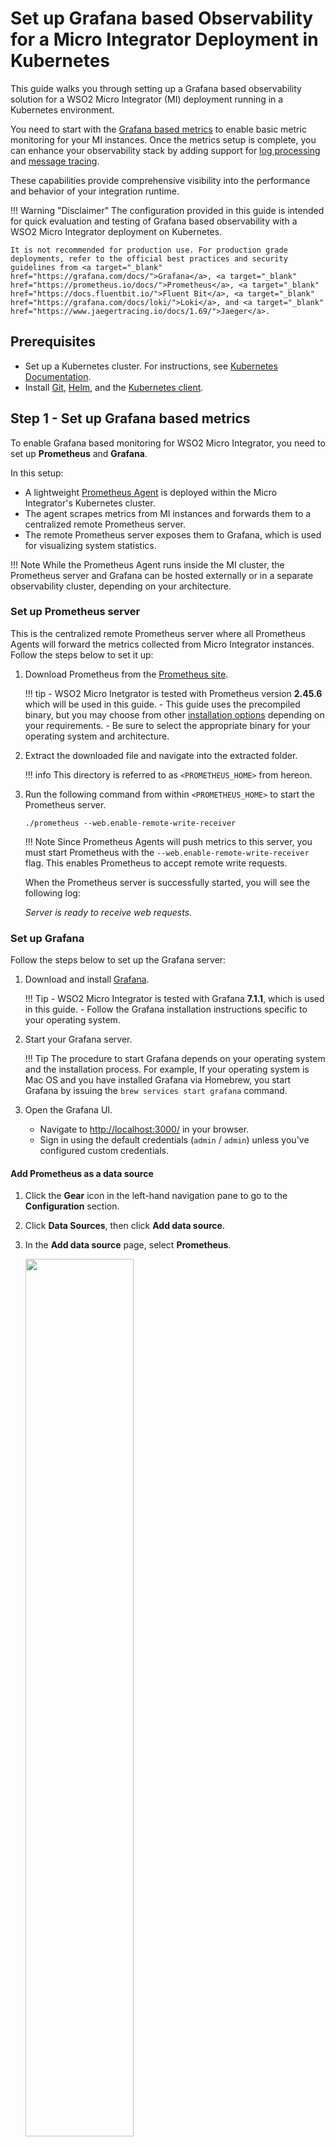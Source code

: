 # Set up Grafana based Observability for a Micro Integrator Deployment in Kubernetes

This guide walks you through setting up a Grafana based observability solution for a WSO2 Micro Integrator (MI) deployment running in a Kubernetes environment.

You need to start with the [Grafana based metrics](#step-1-set-up-grafana-based-metrics) to enable basic metric monitoring for your MI instances. Once the metrics setup is complete, you can enhance your observability stack by adding support for [log processing](#step-2-optionally-integrate-the-log-processing-add-on) and [message tracing](#step-3-optionally-integrate-the-message-tracing-add-on).

These capabilities provide comprehensive visibility into the performance and behavior of your integration runtime.

!!! Warning "Disclaimer"
    The configuration provided in this guide is intended for quick evaluation and testing of Grafana based observability with a WSO2 Micro Integrator deployment on Kubernetes.

    It is not recommended for production use. For production grade deployments, refer to the official best practices and security guidelines from <a target="_blank" href="https://grafana.com/docs/">Grafana</a>, <a target="_blank" href="https://prometheus.io/docs/">Prometheus</a>, <a target="_blank" href="https://docs.fluentbit.io/">Fluent Bit</a>, <a target="_blank" href="https://grafana.com/docs/loki/">Loki</a>, and <a target="_blank" href="https://www.jaegertracing.io/docs/1.69/">Jaeger</a>.

## Prerequisites

- Set up a Kubernetes cluster. For instructions, see <a target="_blank" href="https://kubernetes.io/docs/home/">Kubernetes Documentation</a>.
- Install <a target="_blank" href="https://git-scm.com/book/en/v2/Getting-Started-Installing-Git">Git</a>, <a target="_blank" href="https://helm.sh/docs/intro/install/">Helm</a>, and the <a target="_blank" href="https://kubernetes.io/docs/tasks/tools/install-kubectl/">Kubernetes client</a>.

## Step 1 - Set up Grafana based metrics

To enable Grafana based monitoring for WSO2 Micro Integrator, you need to set up **Prometheus** and **Grafana**.

In this setup:

- A lightweight <a target="_blank" href="https://prometheus.io/blog/2021/11/16/agent/">Prometheus Agent</a> is deployed within the Micro Integrator's Kubernetes cluster.
- The agent scrapes metrics from MI instances and forwards them to a centralized remote Prometheus server.
- The remote Prometheus server exposes them to Grafana, which is used for visualizing system statistics.

!!! Note
    While the Prometheus Agent runs inside the MI cluster, the Prometheus server and Grafana can be hosted externally or in a separate observability cluster, depending on your architecture.

### Set up Prometheus server

This is the centralized remote Prometheus server where all Prometheus Agents will forward the metrics collected from Micro Integrator instances. Follow the steps below to set it up:

1. Download Prometheus from the <a target="_blank" href="https://prometheus.io/download/">Prometheus site</a>.

    !!! tip
        - WSO2 Micro Inetgrator is tested with Prometheus version **2.45.6** which will be used in this guide.
        - This guide uses the precompiled binary, but you may choose from other <a target="_blank" href="https://prometheus.io/docs/prometheus/latest/installation/">installation options</a> depending on your requirements.
        - Be sure to select the appropriate binary for your operating system and architecture.

2. Extract the downloaded file and navigate into the extracted folder.

    !!! info
        This directory is referred to as `<PROMETHEUS_HOME>` from hereon.

3. Run the following command from within `<PROMETHEUS_HOME>` to start the Prometheus server.

    `./prometheus --web.enable-remote-write-receiver`

    !!! Note
        Since Prometheus Agents will push metrics to this server, you must start Prometheus with the `--web.enable-remote-write-receiver` flag. This enables Prometheus to accept remote write requests.

    When the Prometheus server is successfully started, you will see the following log:

    *Server is ready to receive web requests.*

### Set up Grafana

Follow the steps below to set up the Grafana server:

1. Download and install <a target="_blank" href="https://grafana.com/grafana/download/7.1.1">Grafana</a>.

    !!! Tip
        - WSO2 Micro Integrator is tested with Grafana **7.1.1**, which is used in this guide.
        - Follow the Grafana installation instructions specific to your operating system.

2. Start your Grafana server.

    !!! Tip
        The procedure to start Grafana depends on your operating system and the installation process. For example, If your operating system is Mac OS and you have installed Grafana via Homebrew, you start Grafana by issuing the `brew services start grafana` command.

3. Open the Grafana UI.

    - Navigate to <a target="_blank" href="http://localhost:3000/">http://localhost:3000/</a> in your browser.
    - Sign in using the default credentials (`admin` / `admin`) unless you've configured custom credentials.

#### Add Prometheus as a data source

1. Click the **Gear** icon in the left-hand navigation pane to go to the **Configuration** section.

2. Click **Data Sources**, then click **Add data source**.

3. In the **Add data source** page, select **Prometheus**.

    <a href="{{base_path}}/assets/img/integrate/monitoring-dashboard/select_prometheus.png"><img src="{{base_path}}/assets/img/integrate/monitoring-dashboard/select_prometheus.png" style="width:60%"></a>
    
4. In the **Data Sources/Prometheus** page, enter the URL of the centralized remote Prometheus server.

    !!! Tip
        If you're running the Prometheus server locally using the configurations provided in this guide, you can set the URL to `http://localhost:9090`.

    <a href="{{base_path}}/assets/img/integrate/monitoring-dashboard/prometheus_config.png"><img src="{{base_path}}/assets/img/integrate/monitoring-dashboard/prometheus_config.png" style="width:60%"></a>
    
5. Click **Save & Test**. You will see a confirmation message if the data source is configured successfully.

#### Import dashboards to Grafana

The Micro Integrator provides pre-configured Grafana dashboards in which you can visualize MI statistics.

You can directly import the required dashboards to Grafana using the <b>dashboard ID</b>:

1.  Go to <a target="_blank" href="https://grafana.com/orgs/wso2/dashboards">WSO2 Dashboards in Grafana labs</a>.
2.  Select the required dashboard and copy the dashboard ID.
3.  Provide this ID to Grafana and import the dashboard.
4.  Repeat the above steps to import all other Micro Integrator dashboards.

These dashboards are provided as JSON files that can be manually imported to Grafana. To import the dashboards as JSON files:

1.  Go to <a target="_blank" href="https://grafana.com/orgs/wso2/dashboards">WSO2 Dashboards in Grafana labs</a>, select the required dashboard and download the JSON file.
2.  Sign in to Grafana, click the **+** icon in the left pane, and then click **Import**.

    The **Import** dialog box opens as follows.

    <a href="{{base_path}}/assets/img/integrate/monitoring-dashboard/grafana-import-dialog-box.png"><img src="{{base_path}}/assets/img/integrate/monitoring-dashboard/grafana-import-dialog-box.png"></a>
    
3. Click **Upload .json file**. Then browse for one of the dashboards that you downloaded as a JSON file.

4. Repeat the above two steps to import all the required dashboards that you downloaded and saved.

### Configure the Micro Integrator to enable statistics publishing

To expose metrics for Prometheus scraping, update your Micro Integrator Helm chart configuration (`values.yaml`) with the following changes:

- **Enable the Statistics Publishing Handler**

    Add the following under the `wso2.config` section.

    ```yaml
    wso2:
        config:
            synapseHandlers:
            - name: MetricHandler
              class: org.wso2.micro.integrator.observability.metric.handler.MetricHandler
    ``` 

    For details, refer to the [Configure Helm charts for Micro Integrator]({{base_path}}/install-and-setup/setup/deployment/configuring-helm-charts/) guide.

- **Enable the Prometheus Metrics Endpoint**

    Add the following under `wso2.deployment.envs`.

    ```yaml
    wso2:
        deployment:
            envs:
                JAVA_OPTS: "-DenablePrometheusApi=true"
    ```

    This enables the `/metric-service/metrics` endpoint exposed by Micro Integrator for Prometheus scraping.

- **Add Prometheus Discovery Annotations**

    Prometheus Agent uses pod annotations for service discovery. Add the following under `wso2.deployment.annotations`.

    ```yaml
    wso2:
        deployment:
            annotations:
                prometheus.io/wso2-path: "/metric-service/metrics"
                prometheus.io/wso2-port: "9201"
                prometheus.io/wso2-scrape: "true"
    ```

### Set up the Prometheus Agent

Prometheus Agents are lightweight Prometheus instances designed for metric collection and remote forwarding. When deployed in each Kubernetes cluster, these agents perform the following tasks:

- Scrape metrics from WSO2 Micro Integrator (MI) instances within the same cluster.
- Forward the scraped metrics to a centralized Prometheus server using remote write.

To deploy the Prometheus Agent in your Kubernetes cluster, you need to create a `Deployment` and the necessary access control resources. Follow the steps below:

1. Create a new namespace for the Prometheus Agent.

    ```
    kubectl create namespace monitoring
    ```

    !!! Note
        This guide uses `monitoring` as the namespace. If you choose a different namespace, ensure you update all the subsequent resources accordingly.

2. Create the `ServiceAccount`, `ClusterRole`, and `ClusterRoleBinding`.

    Apply the following YAML definitions to grant the Prometheus Agent the necessary permissions:

    ```yaml
    apiVersion: v1
    kind: ServiceAccount
    metadata:
      name: prometheus-agent
      namespace: monitoring
    ---
    apiVersion: rbac.authorization.k8s.io/v1
    kind: ClusterRole
    metadata:
      name: prometheus-agent
    rules:
      - apiGroups: [""]
        resources:
        - pods
        - nodes
        - services
        - endpoints
        verbs: ["get", "list", "watch"]
    ---
    apiVersion: rbac.authorization.k8s.io/v1
    kind: ClusterRoleBinding
    metadata:
      name: prometheus-agent
    roleRef:
      apiGroup: rbac.authorization.k8s.io
      kind: ClusterRole
      name: prometheus-agent
    subjects:
      - kind: ServiceAccount
        name: prometheus-agent
        namespace: monitoring
    ```

3. Deploy the `ConfigMap` that defines the Prometheus Agent configuration.

    This `ConfigMap` contains the scraping rules and the remote write configuration used by the Prometheus Agent.

    !!! Note
        - Update the value of `remote_write.url` (line 12) to point to the Prometheus Server you configured in the [previous step](#set-up-prometheus-server).
        - The annotation labels used for `relabel_configs` (lines 22, 26, and 33) must match the ones configured in your Micro Integrator Helm chart. If you changed these labels in the [Configure the Micro Integrator to enable statistics publishing](#configure-the-micro-integrator-to-enable-statistics-publishing) step, make sure to update them here accordingly.
        - Each Micro Integrator instance will be labeled with its pod name. Therefore, in the Grafana UI, MI instances will be identified by their respective pod names.

    ```yaml linenums="1"
    apiVersion: v1
    kind: ConfigMap
    metadata:
      name: prometheus-agent-config
      namespace: monitoring
    data:
      prometheus.yml: |
        global:
          scrape_interval: 15s

        remote_write:
          - url: "http://host.docker.internal:9090/api/v1/write"

        scrape_configs:
          - job_name: 'kubernetes-pods-wso2-integration'
            kubernetes_sd_configs:
              - role: pod
            relabel_configs:
              - action: keep
                regex: true
                source_labels:
                - __meta_kubernetes_pod_annotation_prometheus_io_wso2_scrape
              - action: replace
                regex: (.+)
                source_labels:
                - __meta_kubernetes_pod_annotation_prometheus_io_wso2_path
                target_label: __metrics_path__
              - action: replace
                regex: ([^:]+)(?::\d+)?;(\d+)
                replacement: $1:$2
                source_labels:
                - __address__
                - __meta_kubernetes_pod_annotation_prometheus_io_wso2_port
                target_label: __address__
              - action: labelmap
                regex: __meta_kubernetes_pod_label_(.+)
              - action: replace
                source_labels:
                - __meta_kubernetes_namespace
                target_label: kubernetes_namespace
              - action: replace
                source_labels:
                - __meta_kubernetes_pod_name
                target_label: kubernetes_pod_name
              - action: replace
                source_labels:
                - __meta_kubernetes_pod_name
                target_label: instance
    ```

4. Deploy the `Deployment` that runs the Prometheus Agent.

    This deployment launches a Prometheus Agent instance in your Kubernetes cluster using the configuration defined in the previous step.

    !!! Note
        While this guide uses a Deployment to run a single instance of the Prometheus Agent, you can also deploy it as a DaemonSet if you want the agent to run on every node in the cluster. This approach is recommended when collecting node-local metrics or logs, ensuring consistent and scalable scraping across all nodes.

    ```yaml
    apiVersion: apps/v1
    kind: Deployment
    metadata:
      name: prometheus-agent
      namespace: monitoring
    spec:
      replicas: 1
      selector:
        matchLabels:
          app: prometheus-agent
      template:
        metadata:
          labels:
            app: prometheus-agent
        spec:
          serviceAccountName: prometheus-agent
          containers:
            - name: prometheus-agent
              image: prom/prometheus:v2.45.6
              args:
                - --config.file=/etc/prometheus/prometheus.yml
                - --enable-feature=agent
              volumeMounts:
                - name: config
                  mountPath: /etc/prometheus
          volumes:
            - name: config
              configMap:
                name: prometheus-agent-config
    ```

## Step 2 - Optionally, integrate the Log processing add-on

Once you have successfully set up [Grafana based metrics](#step-1-set-up-grafana-based-metrics), you can extend observability by enabling the log processing add-on using a **Grafana Loki-based logging stack**.

A Loki-based logging stack consists of the following components:

- **Fluent Bit**: An agent that gathers logs from the MI pods and forwards them.
- **Loki**: A log aggregation system that stores logs and processes queries.
- **Grafana**: A visualization tool that queries Loki and displays the logs.

!!! note
    While the Fluent Bit runs inside the Micro Integrator Kubernetes cluster, the Loki server can be hosted externally or deployed in a separate observability cluster, similar to how you set up Prometheus and Grafana.

Follow the steps below to set up **Grafana Loki** and **Fluent Bit** for log processing:

### Set up the Loki server

Grafana Loki aggregates and processes logs received from Fluent Bit.

1. Download Loki from the <a target="_blank" href="https://github.com/grafana/loki/releases/tag/v2.9.4">Loki GitHub Releases</a>.

    !!! note
        - WSO2 Micro Integrator is tested with **Loki 2.9.4**, which is used in this guide.
        - You can install Loki in a separate observability cluster or an external host, similar to how you set up Prometheus and Grafana.
        - This guide uses the precompiled binary, but you may choose from other <a target="_blank" href="https://grafana.com/docs/loki/latest/setup/install/">installation options</a> depending on your requirements.
        - Make sure to download the appropriate binary for your operating system and architecture.

2. Extract the downloaded file and navigate into the extracted folder.

    !!! info
        This directory is referred to as `<LOKI_HOME>` throughout the rest of the guide.

3. Create a configuration file named `loki-local-config.yaml` in the `<LOKI_HOME>` directory.

    !!! tip
        - You can modify the sample configuration values based on your environment and requirements.

    Below is a minimal sample configuration:

    ```yaml
    auth_enabled: false
    
    server:
      http_listen_port: 3100
    
    ingester:
      lifecycler:
        ring:
          kvstore:
            store: inmemory
          replication_factor: 1
        final_sleep: 0s
      chunk_idle_period: 5m
      chunk_retain_period: 30s
      max_transfer_retries: 0
    
    schema_config:
      configs:
        - from: 2018-04-15
          store: boltdb
          object_store: filesystem
          schema: v11
          index:
            prefix: index_
            period: 168h
    
    storage_config:
      boltdb:
        directory: /tmp/loki/index
    
      filesystem:
        directory: /tmp/loki/chunks
    
    limits_config:
      enforce_metric_name: false
      reject_old_samples: true
      reject_old_samples_max_age: 168h
    
    chunk_store_config:
      max_look_back_period: 0s
    
    table_manager:
      retention_deletes_enabled: false
      retention_period: 0s
    ```

4. Run the Loki server.

    Execute the following command from within the `<LOKI_HOME>` directory to start the Loki server:

    ```bash
    ./loki-darwin-arm64 -config.file=./loki-local-config.yaml
    ```

    !!! note
        Replace `loki-darwin-arm64` with the appropriate binary name based on your operating system and architecture.

    When the Loki server is successfully started, you should see a log similar to:

    ```
    level=info ts=... caller=server.go:XXX msg="Loki started"
    ```

    This indicates that the server is running and ready to receive logs from Fluent Bit.

### Configure the Micro Integrator for Fluent Bit log collection

To allow Fluent Bit to scrape logs from Micro Integrator pods, you must annotate the pods accordingly. Fluent Bit looks for the annotation `mi.fluentbit/include: true` on target pods.

Update the `values.yaml` file of the Micro Integrator Helm chart to include the following under `wso2.deployment.annotations`:

```yaml
wso2:
    deployment:
        annotations:
            mi.fluentbit/include: "true"
```

### Set up Fluent Bit

Follow the instructions below to deploy Fluent Bit in the Kubernetes cluster where your Micro Integrator pods are running, using the official Helm chart.

You will use the Fluent Bit Helm chart with a customized `fluent-bit-values.yaml` file as shown below.

!!! Note
    - Update the values of `[OUTPUT] Host` and `[OUTPUT] Port` (lines 42–43) to point to the Loki Server you configured in the [previous step](#set-up-the-loki-server).
    - The annotation label used in the `[FILTER] Regex` (line 36) must match the one configured in your Micro Integrator Helm chart. If you changed the label in the [Configure the Micro Integrator for Fluent Bit log collection](#configure-the-micro-integrator-for-fluent-bit-log-collection) step, make sure to reflect those changes here as well.
    - The `[PARSER] Regex` (line 10) is based on the default `log4j2` pattern used in the MI Helm chart. If you’ve customized the <a target="_blank" href="https://github.com/wso2/helm-mi/blob/4.4.x/mi/confs/log4j2.properties">log4j2.properties</a>, update the regex pattern accordingly.

```yaml linenums="1"
serviceAccount:
  create: true
  name: fluent-bit

config:
  customParsers: |
    [PARSER]
        Name        mi_log
        Format      regex
        Regex       ^\[(?<time>[^\]]+)\] \[\] : mi :\s+(?<level>\w+)\s+\{(?<class>[^\}]+)\} - (?<message>.*)
        Time_Key    time
        Time_Format %Y-%m-%d %H:%M:%S,%L

  inputs: |
    [INPUT]
        Name              tail
        Tag               kube.*
        Path              /var/log/containers/*.log
        Parser            mi_log
        DB                /var/log/flb_kube.db
        Mem_Buf_Limit     5MB
        Skip_Long_Lines   On

  filters: |
    [FILTER]
        Name                kubernetes
        Match               kube.*
        Kube_Tag_Prefix     kube.var.log.containers.
        Merge_Log           On
        Merge_Log_Key       log
        K8S-Logging.Parser  On
        K8S-Logging.Exclude On
    [FILTER]
        Name    grep
        Match   kube.*
        Regex   $kubernetes['annotations']['mi.fluentbit/include'] true

  outputs: |
    [OUTPUT]
        Name        loki
        Match       *
        Host        host.docker.internal
        Port        3100
        TLS         Off
        line_format json
        labels      instance=$kubernetes['pod_name'],log_level=$log_level,service=$service
        label_keys  $kubernetes['namespace_name'],$kubernetes['pod_name'],$kubernetes['container_name']
```

1. Add the Fluent Bit Helm repository.

    ```
    helm repo add fluent https://fluent.github.io/helm-charts
    helm repo update
    ```

2. Install Fluent Bit using your custom values file.

    ```
    helm install fluent-bit fluent/fluent-bit \
        -n logging --create-namespace \
        -f fluent-bit-values.yaml
    ```

Once deployed, Fluent Bit will collect logs from the MI pods (identified via annotations) and forward them to your Loki server for storage and visualization via Grafana.

### Configure Grafana to visualize logs

Follow the steps below to add **Loki** as a data source in Grafana and enable log visualization.

1. Start your Grafana server.

    !!! Tip
        The procedure to start Grafana depends on your operating system and the installation process. For example, If your operating system is Mac OS and you have installed Grafana via Homebrew, you start Grafana by issuing the `brew services start grafana` command.
        
2. Open the Grafana UI.

    - Navigate to <a target="_blank" href="http://localhost:3000/">http://localhost:3000/</a> in your browser.
    - Sign in using the default credentials (`admin` / `admin`) unless you've configured custom credentials.

3. Add Loki as a data source.

    - Click the **Gear** icon in the left-hand navigation pane to go to the **Configuration** section.
    - Click **Data Sources**, then click **Add data source**.
    - In the **Add data source** page, select **Loki**.

    <a href="{{base_path}}/assets/img/integrate/monitoring-dashboard/grafana-select-datasource.png"><img src="{{base_path}}/assets/img/integrate/monitoring-dashboard/grafana-select-datasource.png" style="width:60%"></a>

4. Configure the Loki data source.

    - In the **Settings** tab, provide the URL of your Loki server in the format `http://<loki-host>:<port>`.  

    !!! Tip
        If you're running the Loki server locally using the configurations provided in this guide, you can set the URL to `http://localhost:3100`.

5. Save and test the configuration. 

    - Click **Save & Test**.
    - Grafana will display a confirmation message if the connection to Loki is successful.

Once the data source is configured, you can view the logs in the dashboards or use the Explore tab to query logs collected from MI instances.

## Step 3 - Optionally, integrate the Message Tracing add-on

Once you have successfully set up [Grafana based metrics](#step-1-set-up-grafana-based-metrics), you can extend observability by enabling message tracing using Jaeger.

### Set up Jaeger

Download and install <a target="_blank" href="https://www.jaegertracing.io/download/">Jaeger</a>.

!!! Note

    - WSO2 Micro Integrator is tested with Jaeger **1.69.0**, which is used in this guide.
    - You can install Jaeger in a separate observability cluster or an external host, similar to how you set up Prometheus, Loki and Grafana.
    - Sampler types play a key role in how traces are collected. Choose a <a target="_blank" href="https://www.jaegertracing.io/docs/1.69/sampling/">sampler type</a> based on your throughput and observability requirements.
    - Before enabling tracing in production, it’s recommended to conduct performance testing and fine-tune resource usage. Refer to the <a target="_blank" href="https://www.jaegertracing.io/docs/1.69/performance-tuning/">Jaeger performance tuning guide</a> for best practices.

### Configure the Micro Integrator to publish tracing information

Follow the steps below to configure WSO2 Micro Integrator to publish tracing data to Jaeger.

Update the `values.yaml` file of the MI Helm chart by adding the following configuration under the `wso2.config` section. Ensure that the `host` and `port` fields are updated to match the Jaeger instance configured in the [previous step](#set-up-jaeger).

```yaml
wso2:
  config:
    mediation:
      flow:
        statistics:
          captureAll: true
        tracer:
          collectPayloads: true
          collectMediationProperties: true
    opentelemetry:
      enable: true
      type: jaeger
      host: host.docker.internal
      port: 14250
```

!!! Note
    - The `opentelemetry` block configures the Jaeger exporter using gRPC on port `14250`, which is the standard for the OTLP collector.
    - Instead of using `host` and `port`, you can use the `url` parameter to specify the Jaeger endpoint directly.
    ```yaml
    opentelemetry:
        enable: true
        type: jaeger
        url:  "<JAEGER_URL>"
    ```
    
    - The service name used to initialize the Jaeger Tracer can be customized via the `SERVICE_NAME` environment variable under `wso2.deployment.envs`.
    ```yaml
    wso2:
        deployment:
            envs:
                SERVICE_NAME: "customServiceName"
    ```
    If not set explicitly, `SERVICE_NAME` defaults to `WSO2-SYNAPSE`. If you change the service name, make sure to update the corresponding service-level dashboards (e.g., Proxy Service, API Service, Inbound Endpoint) in Grafana. This ensures the Tracing UI option in the dashboard correctly redirects to the appropriate trace in the Jaeger UI based on the updated service name.

### Configure Grafana to visualize tracing data

To visualize tracing data in Grafana using Jaeger, follow the steps below.

#### Add Jaeger as a data source

1. Open the Grafana UI.

    - Navigate to <a target="_blank" href="http://localhost:3000/">http://localhost:3000/</a> in your browser.
    - Sign in using the default credentials (`admin` / `admin`) unless you've configured custom credentials.

2. Click the **Gear** icon in the left-hand navigation pane to go to the **Configuration** section and then click **Data Sources**.

    <a href="{{base_path}}/assets/img/integrate/monitoring-dashboard/open-datasources.png"><img src="{{base_path}}/assets/img/integrate/monitoring-dashboard/open-datasources.png"></a>

3. Click **Add data source** and select **Jaeger** from the list of available data source types.

    <a href="{{base_path}}/assets/img/integrate/monitoring-dashboard/select-jaeger.png"><img src="{{base_path}}/assets/img/integrate/monitoring-dashboard/select-jaeger.png"></a>
    
4. In the **Data Sources/Jaeger** dialog box, enter the URL of the Jaeger query service in the `http://<host>:<port>` format.

    !!! Tip
        If you're running the Jaeger locally using the configurations provided in this guide, you can set the URL to `http://localhost:16686`.

    <a href="{{base_path}}/assets/img/integrate/monitoring-dashboard/enter-basic-jaeger-information.png"><img src="{{base_path}}/assets/img/integrate/monitoring-dashboard/enter-basic-jaeger-information.png"></a>
    
5. Click **Save & Test**. You will see a confirmation message if the data source is configured successfully.

#### Set up drill-down links in dashboards

To enable redirection to Jaeger from the service dashboards:

1. Open a service-level dashboard (e.g., Proxy Service, API Service, or Inbound Endpoint dashboard).

2. Click the **Settings (cogwheel)** icon in the upper-right corner.

3. Click **Variables** in the sidebar.

    <a href="{{base_path}}/assets/img/integrate/monitoring-dashboard/variables.png"><img src="{{base_path}}/assets/img/integrate/monitoring-dashboard/variables.png"></a>

4. Edit the **JaegerHost** variable and set it to your Jaeger query component’s `host:port`.

    !!! Tip
        If you're running the Jaeger locally using the configurations provided in this guide, you can set the **JaegerHost** variable to `localhost:16686`.

    <a href="{{base_path}}/assets/img/integrate/monitoring-dashboard/constant-options.png"><img src="{{base_path}}/assets/img/integrate/monitoring-dashboard/constant-options.png"></a>

5. Click **Save**.

Repeat these steps for each service-level dashboard to enable proper redirection.
    
Once this configuration is complete, clicking on response time widgets within a service-level dashboard will redirect you to the relevant trace in the Jaeger UI.

<a href="{{base_path}}/assets/img/integrate/monitoring-dashboard/jaeger-ui.png"><img src="{{base_path}}/assets/img/integrate/monitoring-dashboard/jaeger-ui.png" style="width:40%"></a>

## What's Next?

If you have successfully set up your Grafana based observability setup, see the instructions on [Viewing Grafana Dashboard]({{base_path}}/observe-and-manage/viewing-cloud-native-observability-statistics/).
